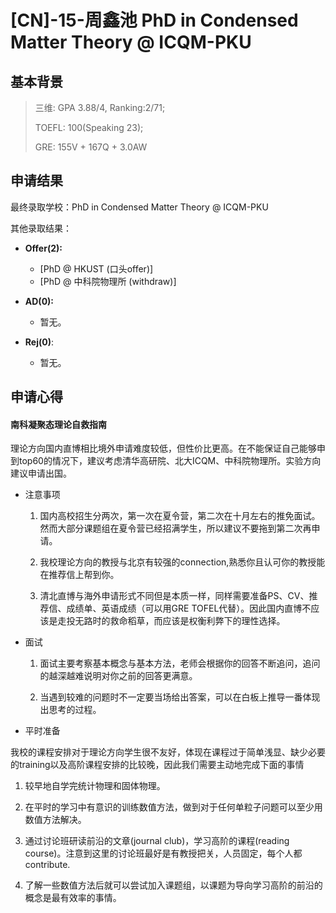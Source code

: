 # \[CN\]-15-周鑫池 PhD in Condensed Matter Theory @ ICQM-PKU

## 基本背景

> 三维: GPA 3.88/4, Ranking:2/71;
>
> TOEFL: 100(Speaking 23);
>
> GRE: 155V + 167Q + 3.0AW

## 申请结果

最终录取学校：PhD in Condensed Matter Theory @ ICQM-PKU

其他录取结果：

* **Offer\(2\):**
  * \[PhD @ HKUST (口头offer)\]
  *	\[PhD @ 中科院物理所 (withdraw)\]

* **AD\(0\):**
  * 暂无。
* **Rej\(0\)**:
  * 暂无。

## 申请心得

#### 南科凝聚态理论自救指南

理论方向国内直博相比境外申请难度较低，但性价比更高。在不能保证自己能够申到top60的情况下，建议考虑清华高研院、北大ICQM、中科院物理所。实验方向建议申请出国。

- 注意事项

  1. 国内高校招生分两次，第一次在夏令营，第二次在十月左右的推免面试。然而大部分课题组在夏令营已经招满学生，所以建议不要拖到第二次再申请。

  2. 我校理论方向的教授与北京有较强的connection,熟悉你且认可你的教授能在推荐信上帮到你。

  3. 清北直博与海外申请形式不同但是本质一样，同样需要准备PS、CV、推荐信、成绩单、英语成绩（可以用GRE TOFEL代替）。因此国内直博不应该是走投无路时的救命稻草，而应该是权衡利弊下的理性选择。

- 面试

  1. 面试主要考察基本概念与基本方法，老师会根据你的回答不断追问，追问的越深越难说明对你之前的回答更满意。

  2. 当遇到较难的问题时不一定要当场给出答案，可以在白板上推导一番体现出思考的过程。


-	平时准备

  我校的课程安排对于理论方向学生很不友好，体现在课程过于简单浅显、缺少必要的training以及高阶课程安排的比较晚，因此我们需要主动地完成下面的事情

  1. 较早地自学完统计物理和固体物理。

  2. 在平时的学习中有意识的训练数值方法，做到对于任何单粒子问题可以至少用数值方法解决。

  3. 通过讨论班研读前沿的文章(journal club)，学习高阶的课程(reading course)。注意到这里的讨论班最好是有教授把关，人员固定，每个人都contribute.

  4. 了解一些数值方法后就可以尝试加入课题组，以课题为导向学习高阶的前沿的概念是最有效率的事情。
